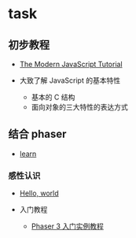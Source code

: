 # task

## 初步教程

- [The Modern JavaScript Tutorial](https://javascript.info/)

- 大致了解 JavaScript 的基本特性

  - 基本的 C 结构
  - 面向对象的三大特性的表达方式

## 结合 phaser

- [learn](https://phaser.io/learn)

### 感性认识

- [Hello, world](https://phaser.io/tutorials/getting-started-phaser3/part5)

- 入门教程

  - [Phaser 3 入门实例教程](https://phaser.io/tutorials/making-your-first-phaser-3-game-chinese)

